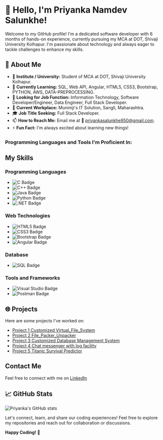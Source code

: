 
# 👋 Hello, I'm Priyanka Namdev Salunkhe!


Welcome to my GitHub profile! I'm a dedicated software developer with 6 months of hands-on experience, currently pursuing my MCA at DOT, Shivaji University Kolhapur. I'm passionate about technology and always eager to tackle challenges to enhance my skills.

## 🚀 About Me

- 🔭 **Institute / University:** Student of MCA at DOT, Shivaji University Kolhapur.
- 🌱 **Currently Learning:** SQL, Web API, Angular, HTML5, CSS3, Bootstrap, PYTHON, AWS, DATA-PREPROCESSING.
- 💬 **Looking for Job Function:** Information Technology, Software Developer/Engineer, Data Engineer, Full Stack Developer.
- 🏢 **Current Workplace:** Munimji's IT Solution, Sangli, Maharashtra.
- 🎓 **Job Title Seeking:** Full Stack Developer.
- 📫 **How to Reach Me:** Email me at 📧 priyankasalunkhe950@gmail.com.
- ⚡ **Fun Fact:** I'm always excited about learning new things!

### Programming Languages and Tools I'm Proficient In:
## My Skills

### Programming Languages
- ![C Badge](https://img.shields.io/badge/C-00599C?style=for-the-badge&logo=c&logoColor=white) 
- ![C++ Badge](https://img.shields.io/badge/C++-00599C?style=for-the-badge&logo=c%2B%2B&logoColor=white) 
- ![Java Badge](https://img.shields.io/badge/Java-ED8B00?style=for-the-badge&logo=java&logoColor=white) 
- ![Python Badge](https://img.shields.io/badge/Python-3776AB?style=for-the-badge&logo=python&logoColor=white) 
- ![.NET Badge](https://img.shields.io/badge/.NET-512BD4?style=for-the-badge&logo=.net&logoColor=white) 

### Web Technologies
- ![HTML5 Badge](https://img.shields.io/badge/HTML5-E34F26?style=for-the-badge&logo=html5&logoColor=white) 
- ![CSS3 Badge](https://img.shields.io/badge/CSS3-1572B6?style=for-the-badge&logo=css3&logoColor=white) 
- ![Bootstrap Badge](https://img.shields.io/badge/Bootstrap-563D7C?style=for-the-badge&logo=bootstrap&logoColor=white) 
- ![Angular Badge](https://img.shields.io/badge/Angular-DD0031?style=for-the-badge&logo=angular&logoColor=white) 

### Database
- ![SQL Badge](https://img.shields.io/badge/SQL-4479A1?style=for-the-badge&logo=sqlite&logoColor=white) 

### Tools and Frameworks
- ![Visual Studio Badge](https://img.shields.io/badge/Visual_Studio-5C2D91?style=for-the-badge&logo=visual-studio&logoColor=white) 
- ![Postman Badge](https://img.shields.io/badge/Postman-FF6C37?style=for-the-badge&logo=postman&logoColor=white) 


## 🌐 Projects

Here are some projects I've worked on:

- [Project 1 Customized Virtual_File_System](https://github.com/PRIYANKA-SALUNKHE9/Virtual_File_System)
- [Project 2 File_Packer_Unpacker](https://github.com/PRIYANKA-SALUNKHE9/File_Packer_Unpacker) 
- [Project 3 Customized Database Management System](https://github.com/PRIYANKA-SALUNKHE9/Database_Management_System)
- [Project 4 Chat messenger with log facility](https://github.com/PRIYANKA-SALUNKHE9/Chat_Messenger)
- [Project 5 Titanic Survival Predictor](https://github.com/PRIYANKA-SALUNKHE9/Titanic_Survival_Predictor) 

## Contact Me

Feel free to connect with me on [LinkedIn](www.linkedin.com/in/priyanka-salunkhe9)

## 📈 GitHub Stats

![Priyanka's GitHub stats](https://github-readme-stats.vercel.app/api?username=PRIYANKA-SALUNKHE9&shohttps://github-readme-stats.vercel.app/api?PRIYANKA-SALUNKHE9=PRIYANKA-SALUNKHE9&show_icons=true&hide_title=true&count_private=true&theme=radical)

Let's connect, learn, and share our coding experiences! Feel free to explore my repositories and reach out for collaboration or discussions.

**Happy Coding!** 🚀
